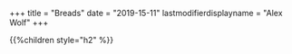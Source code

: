 +++
title = "Breads"
date = "2019-15-11"
lastmodifierdisplayname = "Alex Wolf"
+++

{{%children style="h2" %}}
